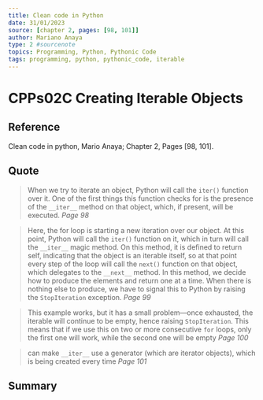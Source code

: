 ```yaml
---
title: Clean code in Python
date: 31/01/2023
source: [chapter 2, pages: [98, 101]]
author: Mariano Anaya
type: 2 #sourcenote
topics: Programming, Python, Pythonic Code
tags: programming, python, pythonic_code, iterable
---
```

# CPPs02C Creating Iterable Objects

## **Reference** 
Clean code in python, Mario Anaya; Chapter 2, Pages \[98, 101\].

## **Quote** 
> When we try to iterate an object, Python will call the `iter()` function over it. One of the first things this function checks for is the presence of the `__iter__` method on that object, which, if present, will be executed. *Page 98*

> Here, the for loop is starting a new iteration over our object. At this point, Python will call the `iter()` function on it, which in turn will call the `__iter__` magic method. On this method, it is defined to return self, indicating that the object is an iterable itself, so at that point every step of the loop will call the `next()` function on that object, which delegates to the `__next__` method. In this method, we decide how to produce the elements and return one at a time. When there is nothing else to produce, we have to signal this to Python by raising the `StopIteration` exception. *Page 99*

> This example works, but it has a small problem—once exhausted, the iterable will continue to be empty, hence raising `StopIteration`. This means that if we use this on two or more consecutive `for` loops, only the first one will work, while the second one will be empty *Page 100*

> can make `__iter__` use a generator (which are iterator objects), which is being created every time *Page 101*

## **Summary**